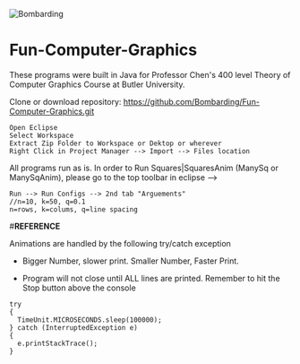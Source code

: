 ![Bombarding](http://www.strath.ac.uk/media/1newwebsite/departmentsubject/engineering-electronicandelectrical/departmentpagesimages/_Signal-Processing-Algorithms-&-Applications-Group-1600x600.jpg)

# Fun-Computer-Graphics

These programs were built in Java for Professor Chen's 400 level Theory of Computer Graphics Course at Butler University.

Clone or download repository: https://github.com/Bombarding/Fun-Computer-Graphics.git


```
Open Eclipse
Select Workspace
Extract Zip Folder to Workspace or Dektop or wherever
Right Click in Project Manager --> Import --> Files location
```


All programs run as is. In order to Run Squares|SquaresAnim (ManySq or ManySqAnim), please go to the top toolbar in eclipse --> 

```
Run --> Run Configs --> 2nd tab "Arguements" 
//n=10, k=50, q=0.1
n=rows, k=colums, q=line spacing
```



#**REFERENCE**

Animations are handled by the following try/catch exception
- Bigger Number, slower print. Smaller Number, Faster Print.



- Program will not close until ALL lines are printed. Remember to hit the Stop button above the console
```
try 
{
  TimeUnit.MICROSECONDS.sleep(100000);
} catch (InterruptedException e) 
{
  e.printStackTrace();
}
```
